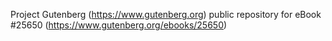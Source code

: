 Project Gutenberg (https://www.gutenberg.org) public repository for eBook #25650 (https://www.gutenberg.org/ebooks/25650)
